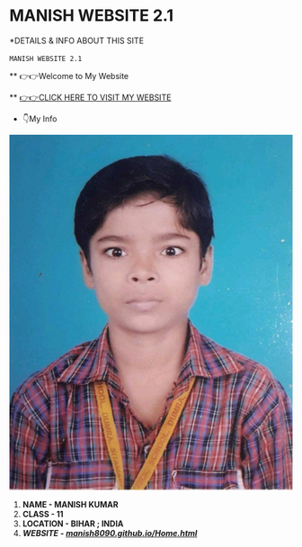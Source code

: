 # MANISH WEBSITE 2.1 

*DETAILS & INFO ABOUT THIS SITE

`MANISH WEBSITE 2.1 `

** 👉👉Welcome to My Website

** [👉👉CLICK HERE TO VISIT MY WEBSITE](https://manish8090.github.io/Home.html)


* 👇My Info

![Image](/images/manish-childhood.jpg)
1. **NAME - MANISH KUMAR**
2. **CLASS - 11**
3. **LOCATION - BIHAR ; INDIA**
4. _**WEBSITE - [manish8090.github.io/Home.html](https://manish8090.github.io/Home.html)**_
